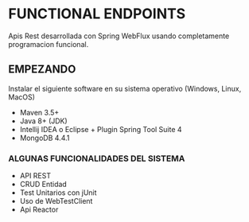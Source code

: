 # FUNCTIONAL ENDPOINTS

Apis Rest desarrollada con Spring WebFlux usando completamente programacion funcional. 

## EMPEZANDO
Instalar el siguiente software en su sistema operativo (Windows, Linux, MacOS)
* Maven 3.5+
* Java 8+ (JDK)
* Intellij IDEA o Eclipse + Plugin Spring Tool Suite 4
* MongoDB 4.4.1

### ALGUNAS FUNCIONALIDADES DEL SISTEMA
* API REST
* CRUD Entidad
* Test Unitarios con jUnit
* Uso de WebTestClient
* Api Reactor

